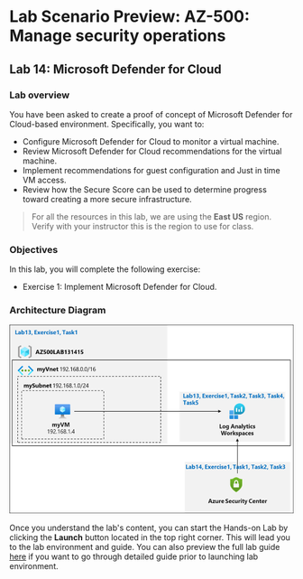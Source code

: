# Lab Scenario Preview: AZ-500: Manage security operations

## Lab 14: Microsoft Defender for Cloud

### Lab overview

You have been asked to create a proof of concept of Microsoft Defender for Cloud-based environment. Specifically, you want to:
- Configure Microsoft Defender for Cloud to monitor a virtual machine.
- Review Microsoft Defender for Cloud recommendations for the virtual machine.
- Implement recommendations for guest configuration and Just in time VM access. 
- Review how the Secure Score can be used to determine progress toward creating a more secure infrastructure.

 > For all the resources in this lab, we are using the **East US** region. Verify with your instructor this is the region to use for class. 

### Objectives

In this lab, you will complete the following exercise:
- Exercise 1: Implement Microsoft Defender for Cloud.

### Architecture Diagram

![](media/AZ-500-LSP-Mod-4-2.png)

Once you understand the lab's content, you can start the Hands-on Lab by clicking the **Launch** button located in the top right corner. This will lead you to the lab environment and guide. You can also preview the full lab guide [here](https://experience.cloudlabs.ai/#/labguidepreview/c151c68e-2cc7-4e50-bc81-672aced16480) if you want to go through detailed guide prior to launching lab environment.
